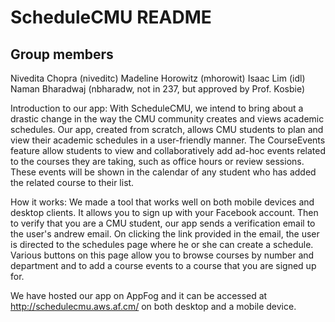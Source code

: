 ScheduleCMU README
=============

Group members
--------------
Nivedita Chopra (niveditc)
Madeline Horowitz (mhorowit)
Isaac Lim (idl)
Naman Bharadwaj (nbharadw, not in 237, but approved by Prof. Kosbie)

Introduction to our app:
With ScheduleCMU, we intend to bring about a drastic change in the way the CMU community creates and views academic schedules. Our app, created from scratch, allows CMU students to plan and view their academic schedules in a user-friendly manner.
The CourseEvents feature allow students to view and collaboratively add ad-hoc events related to the courses they are taking, such as office hours or review sessions. These events will be shown in the calendar of any student who has added the related course to their list.


How it works:
We made a tool that works well on both mobile devices and desktop clients. It allows you to sign up with your Facebook account. Then to verify that you are a CMU student, our app sends a verification email to the user's andrew email. On clicking the link provided in the email, the user is directed to the schedules page where he or she can create a schedule. Various buttons on this page allow you to browse courses by number and department and to add a course events to a course that you are signed up for.

We have hosted our app on AppFog and it can be accessed at http://schedulecmu.aws.af.cm/ on both desktop and a mobile device.


